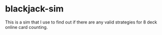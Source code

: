 # blackjack-sim

This is a sim that I use to find out if there are any valid strategies for 8 deck online card counting.
